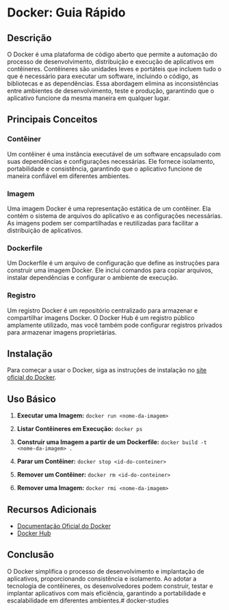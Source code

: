 # Docker: Guia Rápido

## Descrição

O Docker é uma plataforma de código aberto que permite a automação do processo de desenvolvimento, distribuição e execução de aplicativos em contêineres. Contêineres são unidades leves e portáteis que incluem tudo o que é necessário para executar um software, incluindo o código, as bibliotecas e as dependências. Essa abordagem elimina as inconsistências entre ambientes de desenvolvimento, teste e produção, garantindo que o aplicativo funcione da mesma maneira em qualquer lugar.

## Principais Conceitos

### Contêiner

Um contêiner é uma instância executável de um software encapsulado com suas dependências e configurações necessárias. Ele fornece isolamento, portabilidade e consistência, garantindo que o aplicativo funcione de maneira confiável em diferentes ambientes.

### Imagem

Uma imagem Docker é uma representação estática de um contêiner. Ela contém o sistema de arquivos do aplicativo e as configurações necessárias. As imagens podem ser compartilhadas e reutilizadas para facilitar a distribuição de aplicativos.

### Dockerfile

Um Dockerfile é um arquivo de configuração que define as instruções para construir uma imagem Docker. Ele inclui comandos para copiar arquivos, instalar dependências e configurar o ambiente de execução.

### Registro

Um registro Docker é um repositório centralizado para armazenar e compartilhar imagens Docker. O Docker Hub é um registro público amplamente utilizado, mas você também pode configurar registros privados para armazenar imagens proprietárias.

## Instalação

Para começar a usar o Docker, siga as instruções de instalação no [site oficial do Docker](https://docs.docker.com/get-docker/).

## Uso Básico

1. **Executar uma Imagem:**
   ```docker run <nome-da-imagem>```

2. **Listar Contêineres em Execução:**
   ```docker ps```

3. **Construir uma Imagem a partir de um Dockerfile:**
   ```docker build -t <nome-da-imagem> .```

4. **Parar um Contêiner:**
   ```docker stop <id-do-conteiner>```

5. **Remover um Contêiner:**
   ```docker rm <id-do-conteiner>```

6. **Remover uma Imagem:**
   ```docker rmi <nome-da-imagem>```

## Recursos Adicionais

- [Documentação Oficial do Docker](https://docs.docker.com/)
- [Docker Hub](https://hub.docker.com/)

## Conclusão

O Docker simplifica o processo de desenvolvimento e implantação de aplicativos, proporcionando consistência e isolamento. Ao adotar a tecnologia de contêineres, os desenvolvedores podem construir, testar e implantar aplicativos com mais eficiência, garantindo a portabilidade e escalabilidade em diferentes ambientes.#   d o c k e r - s t u d i e s  
 